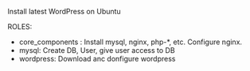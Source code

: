 Install latest WordPress on Ubuntu

ROLES:
* core_components : Install mysql, nginx, php-*, etc. Configure nginx. 
* mysql: Create DB, User, give user access to DB
* wordpress: Download anc donfigure wordpress
